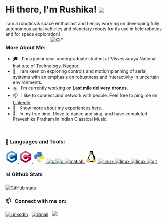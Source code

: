 # <br> Hi there, I'm Rushika! <img src="https://user-images.githubusercontent.com/42378118/110234147-e3259600-7f4e-11eb-95be-0c4047144dea.gif" width="30"><br>

I am a robotics & space enthusiast and I enjoy working on developing fully autonomous aerial vehicles and planetary robots for its use in field robotics and for space exploration!
<br/>
<img align="right" alt="GIF" src="https://media3.giphy.com/media/BWdgfiUZ0f6isJnABJ/200.webp?cid=ecf05e47tdxym87sl3jg9vkn1ujd8j3jhxheqr4pmtbqh12c&rid=200.webp&ct=g" width="360px"/>
  
### More About Me:

- 🎓 &nbsp; I'm a junior year undergraduate student at Visvesvaraya National Institute of Technology, Nagpur.
- 🌱 &nbsp; I am keen on exploring controls and motion planning of aerial systems with an emphasis on robustness and interactivity in uncertain environments.
- 🛸 &nbsp; I’m currently working on **Last mile delivery drones**.
- 📫 &nbsp; I like to connect and network with people. Feel free to ping me on [LinkedIn](https://www.linkedin.com/in/rushikajoshi/).
- 📝 &nbsp; Know more about my experiences [here](https://drive.google.com/file/d/1dDYmZ3G7GlPtMCCZsnKXX_SRDHFQX-TP/view?usp=sharing).
- 🥀 &nbsp; In my free time, I love to dance and sing, and have completed Praveshika Pratham in Indian Classical Music.

<br>

### 🔨 Languages and Tools:
<p align="left">
<a href="https://www.cprogramming.com/" target="_blank"> <img src="https://raw.githubusercontent.com/devicons/devicon/master/icons/c/c-original.svg" alt="c" width="40" height="40"/> </a> 
<a href="https://www.w3schools.com/cpp/" target="_blank"> <img src="https://raw.githubusercontent.com/devicons/devicon/master/icons/cplusplus/cplusplus-original.svg" alt="cplusplus" width="40" height="40"/> </a> 
<a href="https://www.python.org" target="_blank"> <img src="https://raw.githubusercontent.com/devicons/devicon/master/icons/python/python-original.svg" alt="python" width="40" height="40"/> </a> 
<a href="https://www.cprogramming.com/" target="_blank"> <img src="https://upload.wikimedia.org/wikipedia/commons/thumb/8/84/Matplotlib_icon.svg/1024px-Matplotlib_icon.svg.png" alt="c" width="40" height="40"/> </a> 
<a href="https://www.cprogramming.com/" target="_blank"> <img src="https://user-images.githubusercontent.com/98330/63813335-20cd4b80-c8e2-11e9-9c04-e4dbf7285aa1.png" alt="c" width="40" height="40"/> </a> 
<a href="https://in.mathworks.com/" target="_blank"> <img src="https://upload.wikimedia.org/wikipedia/commons/thumb/2/21/Matlab_Logo.png/667px-Matlab_Logo.png" alt="matlab" width="40" height="40"/> </a> 
<a href="https://www.linux.org/" target="_blank"> <img src="https://raw.githubusercontent.com/devicons/devicon/master/icons/linux/linux-original.svg" alt="linux" width="40" height="40"/> </a> 
<a href="https://www.linux.org/" target="_blank"> <img src="https://docs.px4.io/master/assets/img/logo_pro_small.e0fa34bd.png" alt="linux" width="40" height="40"/> </a> 
<a href="https://www.linux.org/" target="_blank"> <img src="https://upload.wikimedia.org/wikipedia/commons/thumb/b/bb/Ros_logo.svg/1280px-Ros_logo.svg.png" alt="linux" width="100" height="40"/> </a> 
<a href="https://www.linux.org/" target="_blank"> <img src="https://upload.wikimedia.org/wikipedia/en/5/5e/Gazebo_logo_without_text.svg" alt="linux" width="40" height="40"/> </a> 
<a href="https://git-scm.com/" target="_blank"> <img src="https://ardupilot.org/dev/_images/ardupilot_logo.jpg" alt="git" width="150" height="40"/> </a> 
<br>

### 📊 Github Stats
[![GitHub stats](https://github-readme-stats.vercel.app/api?username=rushikajoshi)](https://github.com/rushikajoshi/github-readme-stats)
</a>


### 📫 &nbsp; Connect with me on:

<a href="https://www.linkedin.com/in/rushikajoshi/"><img alt="LinkedIn" src="https://img.shields.io/badge/linkedin%20-%230077B5.svg?&style=flat&logo=linkedin&logoColor=white"/></a> &nbsp;
<a href="mailto:rushikaj01@gmail.com"><img alt="Gmail" src="https://img.shields.io/badge/Gmail-D14836?style=flat&logo=gmail&logoColor=white" /></a> &nbsp;
<a href="https://instagram.com/rushikaj01"><img src="https://img.shields.io/badge/-@rushikaj01_-E4405F?style=flat&logo=Instagram&logoColor=white"/></a> &nbsp;
